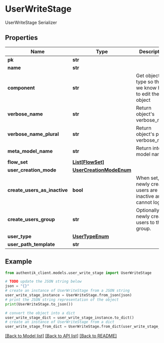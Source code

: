 # UserWriteStage

UserWriteStage Serializer

## Properties

Name | Type | Description | Notes
------------ | ------------- | ------------- | -------------
**pk** | **str** |  | [readonly] 
**name** | **str** |  | 
**component** | **str** | Get object type so that we know how to edit the object | [readonly] 
**verbose_name** | **str** | Return object&#39;s verbose_name | [readonly] 
**verbose_name_plural** | **str** | Return object&#39;s plural verbose_name | [readonly] 
**meta_model_name** | **str** | Return internal model name | [readonly] 
**flow_set** | [**List[FlowSet]**](FlowSet.md) |  | [optional] 
**user_creation_mode** | [**UserCreationModeEnum**](UserCreationModeEnum.md) |  | [optional] 
**create_users_as_inactive** | **bool** | When set, newly created users are inactive and cannot login. | [optional] 
**create_users_group** | **str** | Optionally add newly created users to this group. | [optional] 
**user_type** | [**UserTypeEnum**](UserTypeEnum.md) |  | [optional] 
**user_path_template** | **str** |  | [optional] 

## Example

```python
from authentik_client.models.user_write_stage import UserWriteStage

# TODO update the JSON string below
json = "{}"
# create an instance of UserWriteStage from a JSON string
user_write_stage_instance = UserWriteStage.from_json(json)
# print the JSON string representation of the object
print(UserWriteStage.to_json())

# convert the object into a dict
user_write_stage_dict = user_write_stage_instance.to_dict()
# create an instance of UserWriteStage from a dict
user_write_stage_from_dict = UserWriteStage.from_dict(user_write_stage_dict)
```
[[Back to Model list]](../README.md#documentation-for-models) [[Back to API list]](../README.md#documentation-for-api-endpoints) [[Back to README]](../README.md)



